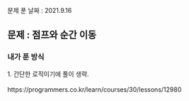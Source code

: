 문제 푼 날짜 : 2021.9.16

<h2>문제 : 점프와 순간 이동</h2>

<h3>내가 푼 방식</h3>
<div>1. 간단한 로직이기에 풀이 생략.</div>

<br>
https://programmers.co.kr/learn/courses/30/lessons/12980